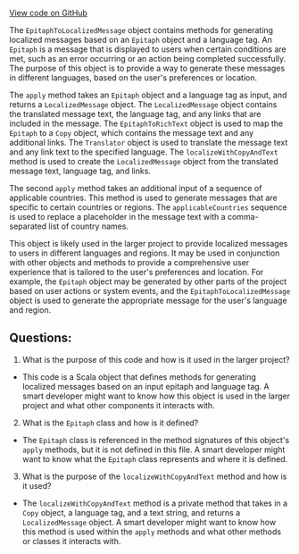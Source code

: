 [View code on GitHub](https://github.com/misbahsy/the-algorithm/visibilitylib/src/main/scala/com/twitter/visibility/generators/EpitaphToLocalizedMessage.scala)

The `EpitaphToLocalizedMessage` object contains methods for generating localized messages based on an `Epitaph` object and a language tag. An `Epitaph` is a message that is displayed to users when certain conditions are met, such as an error occurring or an action being completed successfully. The purpose of this object is to provide a way to generate these messages in different languages, based on the user's preferences or location.

The `apply` method takes an `Epitaph` object and a language tag as input, and returns a `LocalizedMessage` object. The `LocalizedMessage` object contains the translated message text, the language tag, and any links that are included in the message. The `EpitaphToRichText` object is used to map the `Epitaph` to a `Copy` object, which contains the message text and any additional links. The `Translator` object is used to translate the message text and any link text to the specified language. The `localizeWithCopyAndText` method is used to create the `LocalizedMessage` object from the translated message text, language tag, and links.

The second `apply` method takes an additional input of a sequence of applicable countries. This method is used to generate messages that are specific to certain countries or regions. The `applicableCountries` sequence is used to replace a placeholder in the message text with a comma-separated list of country names.

This object is likely used in the larger project to provide localized messages to users in different languages and regions. It may be used in conjunction with other objects and methods to provide a comprehensive user experience that is tailored to the user's preferences and location. For example, the `Epitaph` object may be generated by other parts of the project based on user actions or system events, and the `EpitaphToLocalizedMessage` object is used to generate the appropriate message for the user's language and region.
## Questions: 
 1. What is the purpose of this code and how is it used in the larger project?
- This code is a Scala object that defines methods for generating localized messages based on an input epitaph and language tag. A smart developer might want to know how this object is used in the larger project and what other components it interacts with.

2. What is the `Epitaph` class and how is it defined?
- The `Epitaph` class is referenced in the method signatures of this object's `apply` methods, but it is not defined in this file. A smart developer might want to know what the `Epitaph` class represents and where it is defined.

3. What is the purpose of the `localizeWithCopyAndText` method and how is it used?
- The `localizeWithCopyAndText` method is a private method that takes in a `Copy` object, a language tag, and a text string, and returns a `LocalizedMessage` object. A smart developer might want to know how this method is used within the `apply` methods and what other methods or classes it interacts with.